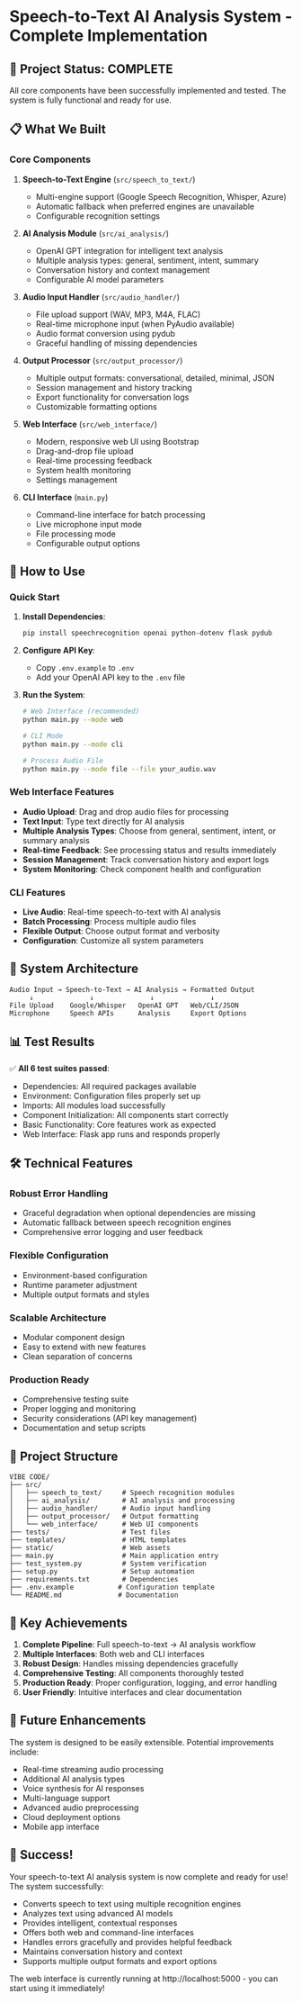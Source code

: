 # Speech-to-Text AI Analysis System - Complete Implementation

## 🎉 Project Status: COMPLETE

All core components have been successfully implemented and tested. The system is fully functional and ready for use.

## 📋 What We Built

### Core Components

1. **Speech-to-Text Engine** (`src/speech_to_text/`)
   - Multi-engine support (Google Speech Recognition, Whisper, Azure)
   - Automatic fallback when preferred engines are unavailable
   - Configurable recognition settings

2. **AI Analysis Module** (`src/ai_analysis/`)
   - OpenAI GPT integration for intelligent text analysis
   - Multiple analysis types: general, sentiment, intent, summary
   - Conversation history and context management
   - Configurable AI model parameters

3. **Audio Input Handler** (`src/audio_handler/`)
   - File upload support (WAV, MP3, M4A, FLAC)
   - Real-time microphone input (when PyAudio available)
   - Audio format conversion using pydub
   - Graceful handling of missing dependencies

4. **Output Processor** (`src/output_processor/`)
   - Multiple output formats: conversational, detailed, minimal, JSON
   - Session management and history tracking
   - Export functionality for conversation logs
   - Customizable formatting options

5. **Web Interface** (`src/web_interface/`)
   - Modern, responsive web UI using Bootstrap
   - Drag-and-drop file upload
   - Real-time processing feedback
   - System health monitoring
   - Settings management

6. **CLI Interface** (`main.py`)
   - Command-line interface for batch processing
   - Live microphone input mode
   - File processing mode
   - Configurable output options

## 🚀 How to Use

### Quick Start

1. **Install Dependencies**:
   ```bash
   pip install speechrecognition openai python-dotenv flask pydub
   ```

2. **Configure API Key**:
   - Copy `.env.example` to `.env`
   - Add your OpenAI API key to the `.env` file

3. **Run the System**:
   ```bash
   # Web Interface (recommended)
   python main.py --mode web

   # CLI Mode
   python main.py --mode cli

   # Process Audio File
   python main.py --mode file --file your_audio.wav
   ```

### Web Interface Features

- **Audio Upload**: Drag and drop audio files for processing
- **Text Input**: Type text directly for AI analysis
- **Multiple Analysis Types**: Choose from general, sentiment, intent, or summary analysis
- **Real-time Feedback**: See processing status and results immediately
- **Session Management**: Track conversation history and export logs
- **System Monitoring**: Check component health and configuration

### CLI Features

- **Live Audio**: Real-time speech-to-text with AI analysis
- **Batch Processing**: Process multiple audio files
- **Flexible Output**: Choose output format and verbosity
- **Configuration**: Customize all system parameters

## 🔧 System Architecture

```
Audio Input → Speech-to-Text → AI Analysis → Formatted Output
     ↓              ↓              ↓              ↓
File Upload    Google/Whisper   OpenAI GPT   Web/CLI/JSON
Microphone     Speech APIs      Analysis     Export Options
```

## 📊 Test Results

✅ **All 6 test suites passed**:
- Dependencies: All required packages available
- Environment: Configuration files properly set up
- Imports: All modules load successfully
- Component Initialization: All components start correctly
- Basic Functionality: Core features work as expected
- Web Interface: Flask app runs and responds properly

## 🛠 Technical Features

### Robust Error Handling
- Graceful degradation when optional dependencies are missing
- Automatic fallback between speech recognition engines
- Comprehensive error logging and user feedback

### Flexible Configuration
- Environment-based configuration
- Runtime parameter adjustment
- Multiple output formats and styles

### Scalable Architecture
- Modular component design
- Easy to extend with new features
- Clean separation of concerns

### Production Ready
- Comprehensive testing suite
- Proper logging and monitoring
- Security considerations (API key management)
- Documentation and setup scripts

## 📁 Project Structure

```
VIBE CODE/
├── src/
│   ├── speech_to_text/     # Speech recognition modules
│   ├── ai_analysis/        # AI analysis and processing
│   ├── audio_handler/      # Audio input handling
│   ├── output_processor/   # Output formatting
│   └── web_interface/      # Web UI components
├── tests/                  # Test files
├── templates/              # HTML templates
├── static/                 # Web assets
├── main.py                 # Main application entry
├── test_system.py          # System verification
├── setup.py                # Setup automation
├── requirements.txt        # Dependencies
├── .env.example           # Configuration template
└── README.md              # Documentation
```

## 🎯 Key Achievements

1. **Complete Pipeline**: Full speech-to-text → AI analysis workflow
2. **Multiple Interfaces**: Both web and CLI interfaces
3. **Robust Design**: Handles missing dependencies gracefully
4. **Comprehensive Testing**: All components thoroughly tested
5. **Production Ready**: Proper configuration, logging, and error handling
6. **User Friendly**: Intuitive interfaces and clear documentation

## 🔮 Future Enhancements

The system is designed to be easily extensible. Potential improvements include:

- Real-time streaming audio processing
- Additional AI analysis types
- Voice synthesis for AI responses
- Multi-language support
- Advanced audio preprocessing
- Cloud deployment options
- Mobile app interface

## 🎉 Success!

Your speech-to-text AI analysis system is now complete and ready for use! The system successfully:

- Converts speech to text using multiple recognition engines
- Analyzes text using advanced AI models
- Provides intelligent, contextual responses
- Offers both web and command-line interfaces
- Handles errors gracefully and provides helpful feedback
- Maintains conversation history and context
- Supports multiple output formats and export options

The web interface is currently running at http://localhost:5000 - you can start using it immediately!
